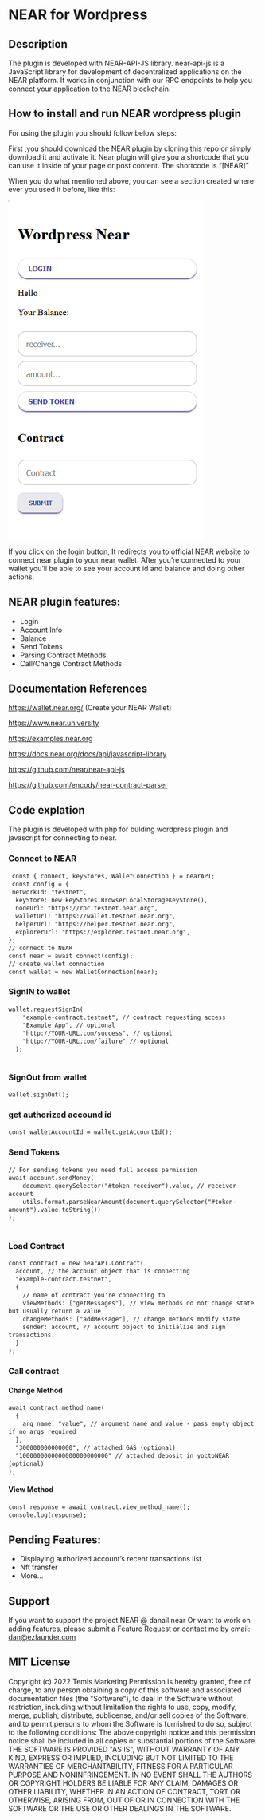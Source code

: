 # NEAR for Wordpress


## Description

The plugin is developed with NEAR-API-JS library. near-api-js is a JavaScript library for development of decentralized applications on the NEAR platform. It works in conjunction with our RPC endpoints to help you connect your application to the NEAR blockchain.


## How to install and run NEAR wordpress plugin

For using the plugin you should follow below steps:

First ,you should download the NEAR plugin by cloning this repo or simply download it and activate it.
Near plugin will give you a shortcode that you can use it inside of your page or post content.
The shortcode is “[NEAR]”


When you do what mentioned above, you can see a section created where ever you used it before, like this:
 
![NEAR plugin](/images/screenshot.png "NEAR plugin")

If you click on the login button, It redirects you to official NEAR website to connect near plugin to your near wallet.
After you’re connected to your wallet you’ll be able to see your account id and balance and doing other actions.



## NEAR plugin features:
- Login
- Account Info
- Balance
- Send Tokens
- Parsing Contract Methods
- Call/Change Contract Methods


## Documentation References

https://wallet.near.org/ (Create your NEAR Wallet)

https://www.near.university

https://examples.near.org

https://docs.near.org/docs/api/javascript-library

https://github.com/near/near-api-js

https://github.com/encody/near-contract-parser




## Code explation

The plugin is developed with php for bulding wordpress plugin and javascript for connecting to near.

### Connect to NEAR

<pre>
<code> const { connect, keyStores, WalletConnection } = nearAPI;
 const config = { 
 networkId: "testnet", 
  keyStore: new keyStores.BrowserLocalStorageKeyStore(), 
  nodeUrl: "https://rpc.testnet.near.org",
  walletUrl: "https://wallet.testnet.near.org",
  helperUrl: "https://helper.testnet.near.org",
  explorerUrl: "https://explorer.testnet.near.org",
}; 
// connect to NEAR
const near = await connect(config);
// create wallet connection
const wallet = new WalletConnection(near); </code>
</pre>

### SignIN to wallet
<pre>
<code>wallet.requestSignIn(
    "example-contract.testnet", // contract requesting access
    "Example App", // optional
    "http://YOUR-URL.com/success", // optional
    "http://YOUR-URL.com/failure" // optional
  );
</code>
</pre>

### SignOut from wallet
<pre><code>wallet.signOut();</code></pre>

### get authorized accound id
<pre><code>const walletAccountId = wallet.getAccountId();</code></pre>

### Send Tokens
<pre>
<code>// For sending tokens you need full access permission
await account.sendMoney(
    document.querySelector("#token-receiver").value, // receiver account
    utils.format.parseNearAmount(document.querySelector("#token-amount").value.toString())
);
</code>
</pre>

### Load Contract
<pre>
<code>const contract = new nearAPI.Contract(
  account, // the account object that is connecting
  "example-contract.testnet",
  {
    // name of contract you're connecting to
    viewMethods: ["getMessages"], // view methods do not change state but usually return a value
    changeMethods: ["addMessage"], // change methods modify state
    sender: account, // account object to initialize and sign transactions.
  }
);</code>
</pre>

### Call contract
#### Change Method
<pre>
<code>await contract.method_name(
  {
    arg_name: "value", // argument name and value - pass empty object if no args required
  },
  "300000000000000", // attached GAS (optional)
  "1000000000000000000000000" // attached deposit in yoctoNEAR (optional)
);</code>
</pre>

#### View Method
<pre>
<code>const response = await contract.view_method_name();
console.log(response);</code>
</pre>

## Pending Features:

- Displaying authorized account’s recent transactions list
- Nft transfer
- More…

## Support

If you want to support the project NEAR @ danail.near
Or want to work on adding features,
please submit a Feature Request
or contact me by email: dan@ezlaunder.com

## MIT License

Copyright (c) 2022 Temis Marketing
Permission is hereby granted, free of charge, to any person obtaining a copy of this software and associated documentation files (the "Software"), to deal in the Software without restriction, including without limitation the rights to use, copy, modify, merge, publish, distribute, sublicense, and/or sell copies of the Software, and to permit persons to whom the Software is furnished to do so, subject to the following conditions:
The above copyright notice and this permission notice shall be included in all copies or substantial portions of the Software.
THE SOFTWARE IS PROVIDED "AS IS", WITHOUT WARRANTY OF ANY KIND, EXPRESS OR IMPLIED, INCLUDING BUT NOT LIMITED TO THE WARRANTIES OF MERCHANTABILITY, FITNESS FOR A PARTICULAR PURPOSE AND NONINFRINGEMENT. IN NO EVENT SHALL THE AUTHORS OR COPYRIGHT HOLDERS BE LIABLE FOR ANY CLAIM, DAMAGES OR OTHER LIABILITY, WHETHER IN AN ACTION OF CONTRACT, TORT OR OTHERWISE, ARISING FROM, OUT OF OR IN CONNECTION WITH THE SOFTWARE OR THE USE OR OTHER DEALINGS IN THE SOFTWARE.


